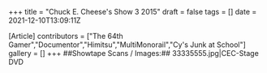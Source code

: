 +++
title = "Chuck E. Cheese's Show 3 2015"
draft = false
tags = []
date = 2021-12-10T13:09:11Z

[Article]
contributors = ["The 64th Gamer","Documentor","Himitsu","MultiMonorail","Cy's Junk at School"]
gallery = []
+++
##Showtape Scans / Images:##
<gallery>
33335555.jpg|CEC-Stage DVD
</gallery>